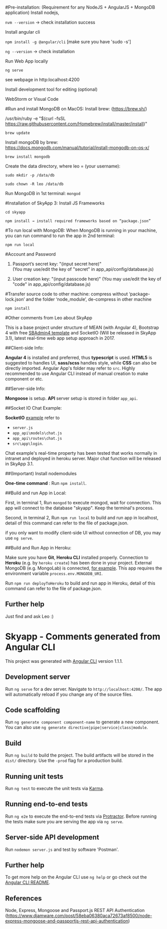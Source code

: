 #Pre-installation: (Requirement for any NodeJS + AngularJS + MongoDB application)
Install nodejs,

`nvm --version` → check installation success

Install angular cli

`npm install -g @angular/cli` [make sure you have 'sudo -s']

`ng --version` → check installation

Run Web App locally

`ng serve`

see webpage in http:localhost:4200

Install development tool for editing (optional)

WebStorm or Visual Code

#Run and install MongoDB on MacOS:
Install brew: (https://brew.sh/)

/usr/bin/ruby -e "$(curl -fsSL https://raw.githubusercontent.com/Homebrew/install/master/install)"

`brew update`

Install mongoDB by brew: https://docs.mongodb.com/manual/tutorial/install-mongodb-on-os-x/

`brew install mongodb`

Create the data directory, where leo = (your username):

`sudo mkdir -p /data/db`

`sudo chown -R leo /data/db`

Run MongoDB in 1st terminal:
`mongod`

#Installation of SkyApp 3:
Install JS Frameworks

`cd skyapp`

`npm install → install required frameworks based on “package.json”`

#To run local with MongoDB:
When MongoDB is running in your machine, you can run command to run the app in 2nd terminal:

`npm run local`

#Account and Password
1) Passport’s secret key: "(input secret here)"         
(You may use/edit the key of "secret" in app_api/config/database.js)

2) User creation key: "(input passcode here)"
(You may use/edit the key of "code" in app_api/config/database.js)

#Transfer source code to other machine:
compress without ‘package-lock.json’ and the folder ‘node_module’, de-compress in other machine

`npm install`

#Other comments from Leo about SkyApp

This is a base project under structure of MEAN (with Angular 4), Bootstrap 4 with free [SBAdmin4 template](https://github.com/start-angular/SB-Admin-BS4-Angular-4) and SocketIO (Will be released in SkyApp 3.1), latest real-time web app setup approach in 2017. 

##Client-side Info:

**Angular 4** is installed and preferred, thus **typescript** is used. **HTML5** is suggested to handles UI, **sass/scss** handles style, while **CSS** can also be directly imported. Angular App's folder may refer to `src`. Highly recommended to use Angular CLI instead of manual creation to make component or etc.    

##Server-side Info:

**Mongoose** is setup. **API** server setup is stored in folder `app_api`.  

##Socket IO Chat Example:

**SocketIO** [example](https://www.djamware.com/post/58e0d15280aca75cdc948e4e/building-chat-application-using-mean-stack-angular-4-and-socketio) refer to 
* `server.js`
* `app_api\models\chat.js`
* `app_api\routes\chat.js`
* `src\app\login`.  

Chat example's real-time property has been tested that works normally in intranet and deployed in heroku server. Major chat function will be released in SkyApp 3.1.

##(Important) Install nodemodules

**One-time command** : Run `npm install`.

##Build and run App in Local:

First, in terminal 1, Run `mongod` to execute mongod, wait for connection. This app will connect to the database "skyapp". Keep the terminal's process.

Second, in terminal 2, Run `npm run local` to build and run app in localhost, detail of this command can refer to the file of package.json.  

if you only want to modify client-side UI without connection of DB, you may use `ng serve`. 

##Build and Run App in Heroku:

Make sure you have **Git**, **Heroku CLI** installed properly. Connection to **Heroku** (e.g. by `heroku create`) has been done in your project. External MongoDB (e.g. MongoLab) is connected, [for example](https://devcenter.heroku.com/articles/mongolab). This app requires the environment variable `process.env.MONGODB_URI`. 

Run `npm run deployToHeroku` to build and run app in Heroku, detail of this command can refer to the file of package.json. 

## Further help

Just find and ask Leo :)

# Skyapp - Comments generated from Angular CLI

This project was generated with [Angular CLI](https://github.com/angular/angular-cli) version 1.1.1.

## Development server

Run `ng serve` for a dev server. Navigate to `http://localhost:4200/`. The app will automatically reload if you change any of the source files.

## Code scaffolding

Run `ng generate component component-name` to generate a new component. You can also use `ng generate directive|pipe|service|class|module`.

## Build

Run `ng build` to build the project. The build artifacts will be stored in the `dist/` directory. Use the `-prod` flag for a production build.

## Running unit tests

Run `ng test` to execute the unit tests via [Karma](https://karma-runner.github.io).

## Running end-to-end tests

Run `ng e2e` to execute the end-to-end tests via [Protractor](http://www.protractortest.org/).
Before running the tests make sure you are serving the app via `ng serve`.

## Server-side API development
Run `nodemon server.js` and test by software 'Postman'. 

## Further help
To get more help on the Angular CLI use `ng help` or go check out the [Angular CLI README](https://github.com/angular/angular-cli/blob/master/README.md).

## References
Node, Express, Mongoose and Passport.js REST API Authentication (https://www.djamware.com/post/58eba06380aca72673af8500/node-express-mongoose-and-passportjs-rest-api-authentication)
